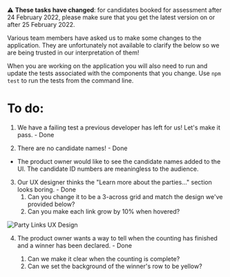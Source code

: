 ⚠️ **These tasks have changed**: for candidates booked for assessment after 24 February 2022, please make sure that you get the latest version on or after 25 February 2022.

Various team members have asked us to make some changes to the application. They are unfortunately not available to clarify the below so we are being trusted in our interpretation of them!

When you are working on the application you will also need to run and update the tests associated with the components that you change. Use `npm test` to run the tests from the command line.

# To do:

1. We have a failing test a previous developer has left for us! Let's make it pass. - Done

2. There are no candidate names! - Done

- The product owner would like to see the candidate names added to the UI. The candidate ID numbers are meaningless to the audience.

3. Our UX designer thinks the "Learn more about the parties..." section looks boring. - Done
   1. Can you change it to be a 3-across grid and match the design we've provided below?
   2. Can you make each link grow by 10% when hovered?

![Party Links UX Design](assets/party-links-ux-design.png)

4. The product owner wants a way to tell when the counting has finished and a winner has been declared. - Done

   1. Can we make it clear when the counting is complete?
   2. Can we set the background of the winner's row to be yellow?
